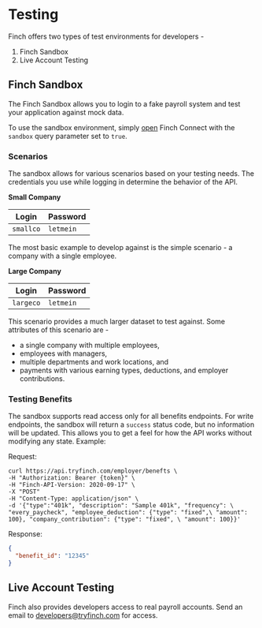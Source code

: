 # Testing

Finch offers two types of test environments for developers -

1. Finch Sandbox
2. Live Account Testing

## Finch Sandbox

The Finch Sandbox allows you to login to a fake payroll system and test your application against mock data.

To use the sandbox environment, simply [open](https://developer.tryfinch.com/docs/reference/ZG9jOjE3NzM3OTYx-authorization#finch-connect) Finch Connect with the `sandbox` query parameter set to `true`.

### Scenarios

The sandbox allows for various scenarios based on your testing needs. The credentials you use while logging in determine the behavior of the API.

**Small Company**

Login             | Password
---------------------|-------------
 `smallco`           | `letmein` 

The most basic example to develop against is the simple scenario - a company with a single employee.

**Large Company**

Login              | Password
----------------------|-------------
 `largeco`            | `letmein` 

This scenario provides a much larger dataset to test against. Some attributes of this scenario are -
* a single company with multiple employees,
* employees with managers,
* multiple departments and work locations, and
* payments with various earning types, deductions, and employer contributions.

### Testing Benefits

The sandbox supports read access only for all benefits endpoints. For write endpoints, the sandbox will return a `success` status code, but no information will be updated. This allows you to get a feel for how the API works without modifying any state. Example:

Request:
```shell
curl https://api.tryfinch.com/employer/benefts \
-H "Authorization: Bearer {token}" \
-H "Finch-API-Version: 2020-09-17" \
-X "POST"
-H "Content-Type: application/json" \
-d '{"type":"401k", "description": "Sample 401k", "frequency": \ "every_paycheck", "employee_deduction": {"type": "fixed",\ "amount": 100}, "company_contribution": {"type": "fixed", \ "amount": 100}}'
```
Response:
```json
{
  "benefit_id": "12345"
}
```

## Live Account Testing

Finch also provides developers access to real payroll accounts. Send an email to [developers@tryfinch.com](mailto:developers@tryfinch.com) for access.


